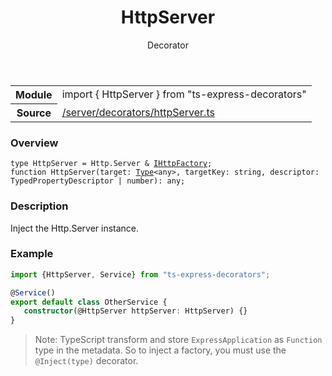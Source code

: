 
<header class="symbol-info-header"><h1 id="httpserver">HttpServer</h1><label class="symbol-info-type-label decorator">Decorator</label></header>
<!-- summary -->
<section class="symbol-info"><table class="is-full-width"><tbody><tr><th>Module</th><td><div class="lang-typescript"><span class="token keyword">import</span> { HttpServer }&nbsp;<span class="token keyword">from</span>&nbsp;<span class="token string">"ts-express-decorators"</span></div></td></tr><tr><th>Source</th><td><a href="https://github.com/Romakita/ts-express-decorators/blob/v3.5.0/src//server/decorators/httpServer.ts#L0-L0">/server/decorators/httpServer.ts</a></td></tr></tbody></table></section>
<!-- overview -->


### Overview


<pre><code class="typescript-lang ">type HttpServer = Http.Server & <a href="#api/common/server/ihttpfactory"><span class="token">IHttpFactory</span></a><span class="token punctuation">;</span>
function <span class="token function">HttpServer</span><span class="token punctuation">(</span>target<span class="token punctuation">:</span> <a href="#api/common/core/type"><span class="token">Type</span></a><<span class="token keyword">any</span>><span class="token punctuation">,</span> targetKey<span class="token punctuation">:</span> <span class="token keyword">string</span><span class="token punctuation">,</span> descriptor<span class="token punctuation">:</span> TypedPropertyDescriptor<Function> | <span class="token keyword">number</span><span class="token punctuation">)</span><span class="token punctuation">:</span> <span class="token keyword">any</span><span class="token punctuation">;</span></code></pre>


<!-- Parameters -->

<!-- Description -->


### Description

Inject the Http.Server instance.

### Example

```typescript
import {HttpServer, Service} from "ts-express-decorators";

@Service()
export default class OtherService {
   constructor(@HttpServer httpServer: HttpServer) {}
}
```

> Note: TypeScript transform and store `ExpressApplication` as `Function` type in the metadata. So to inject a factory, you must use the `@Inject(type)` decorator.

<!-- Members -->

